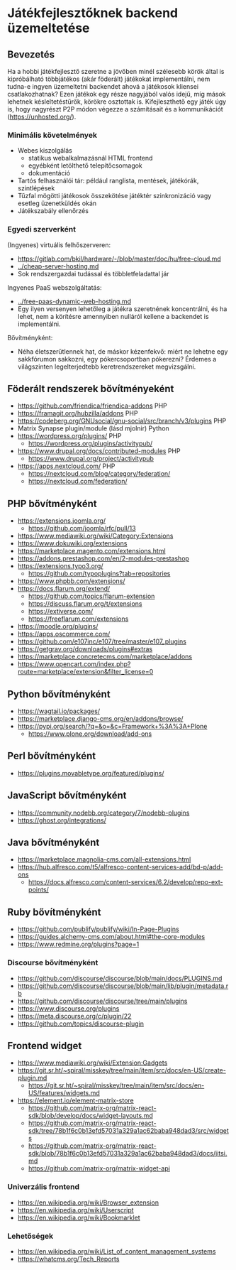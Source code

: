 # Játékfejlesztőknek backend üzemeltetése

## Bevezetés

Ha a hobbi játékfejlesztő szeretne a jövőben minél szélesebb körök által is kipróbálható többjátékos (akár föderált) játékokat implementálni, nem tudna-e ingyen üzemeltetni backendet ahová a játékosok kliensei csatlakozhatnak?
Ezen játékok egy része nagyjából valós idejű, míg mások lehetnek késleltetéstűrők, körökre osztottak is.
Kifejleszthető egy játék úgy is, hogy nagyrészt P2P módon végezze a számításait és a kommunikációt (<https://unhosted.org/>).

### Minimális követelmények

- Webes kiszolgálás
  - statikus webalkalmazásnál HTML frontend
  - egyébként letölthető telepítőcsomagok
  - dokumentáció
- Tartós felhasználói tár: például ranglista, mentések, játékórák, szintlépések
- Tűzfal mögötti játékosok összekötése játéktér szinkronizáció vagy esetleg üzenetküldés okán
- Játékszabály ellenőrzés

### Egyedi szerverként

(Ingyenes) virtuális felhőszerveren:

* https://gitlab.com/bkil/hardware/-/blob/master/doc/hu/free-cloud.md
* [../cheap-server-hosting.md](../cheap-server-hosting.md)
* Sok rendszergazdai tudással és többletfeladattal jár

Ingyenes PaaS webszolgáltatás:

* [../free-paas-dynamic-web-hosting.md](../free-paas-dynamic-web-hosting.md)
* Egy ilyen versenyen lehetőleg a játékra szeretnének koncentrálni, és ha lehet, nem a körítésre amennyiben nulláról kellene a backendet is implementálni.

Bővítményként:

* Néha életszerűtlennek hat, de máskor kézenfekvő: miért ne lehetne egy sakkfórumon sakkozni, egy pókercsoportban pókerezni? Érdemes a világszinten legelterjedtebb keretrendszereket megvizsgálni.

## Föderált rendszerek bővítményeként

- https://github.com/friendica/friendica-addons PHP
- https://framagit.org/hubzilla/addons PHP
- https://codeberg.org/GNUsocial/gnu-social/src/branch/v3/plugins PHP
- Matrix Synapse plugin/module (lásd mjolnir) Python
- https://wordpress.org/plugins/ PHP
  - https://wordpress.org/plugins/activitypub/
- https://www.drupal.org/docs/contributed-modules PHP
  - https://www.drupal.org/project/activitypub
- https://apps.nextcloud.com/ PHP
  - https://nextcloud.com/blog/category/federation/
  - https://nextcloud.com/federation/

## PHP bővítményként

- https://extensions.joomla.org/
  - https://github.com/joomla/rfc/pull/13
- https://www.mediawiki.org/wiki/Category:Extensions
- https://www.dokuwiki.org/extensions
- https://marketplace.magento.com/extensions.html
- https://addons.prestashop.com/en/2-modules-prestashop
- https://extensions.typo3.org/
  - https://github.com/typoplugins?tab=repositories
- https://www.phpbb.com/extensions/
- https://docs.flarum.org/extend/
  - https://github.com/topics/flarum-extension
  - https://discuss.flarum.org/t/extensions
  - https://extiverse.com/
  - https://freeflarum.com/extensions
- https://moodle.org/plugins/
- https://apps.oscommerce.com/
- https://github.com/e107inc/e107/tree/master/e107_plugins
- https://getgrav.org/downloads/plugins#extras
- https://marketplace.concretecms.com/marketplace/addons
- https://www.opencart.com/index.php?route=marketplace/extension&filter_license=0

## Python bővítményként

- https://wagtail.io/packages/
- https://marketplace.django-cms.org/en/addons/browse/
- https://pypi.org/search/?q=&o=&c=Framework+%3A%3A+Plone
  - https://www.plone.org/download/add-ons

## Perl bővítményként

- https://plugins.movabletype.org/featured/plugins/

## JavaScript bővítményként

- https://community.nodebb.org/category/7/nodebb-plugins
- https://ghost.org/integrations/

## Java bővítményként

- https://marketplace.magnolia-cms.com/all-extensions.html
- https://hub.alfresco.com/t5/alfresco-content-services-add/bd-p/add-ons
  - https://docs.alfresco.com/content-services/6.2/develop/repo-ext-points/

## Ruby bővítményként

- https://github.com/publify/publify/wiki/In-Page-Plugins
- https://guides.alchemy-cms.com/about.html#the-core-modules
- https://www.redmine.org/plugins?page=1

### Discourse bővítményként

* https://github.com/discourse/discourse/blob/main/docs/PLUGINS.md
* https://github.com/discourse/discourse/blob/main/lib/plugin/metadata.rb
* https://github.com/discourse/discourse/tree/main/plugins
* https://www.discourse.org/plugins
* https://meta.discourse.org/c/plugin/22
* https://github.com/topics/discourse-plugin

## Frontend widget

- https://www.mediawiki.org/wiki/Extension:Gadgets
- https://git.sr.ht/~spiral/misskey/tree/main/item/src/docs/en-US/create-plugin.md
  - https://git.sr.ht/~spiral/misskey/tree/main/item/src/docs/en-US/features/widgets.md
- https://element.io/element-matrix-store
  - https://github.com/matrix-org/matrix-react-sdk/blob/develop/docs/widget-layouts.md
  - https://github.com/matrix-org/matrix-react-sdk/tree/78b1f6c0b13efd57031a329a1ac62baba948dad3/src/widgets
  - https://github.com/matrix-org/matrix-react-sdk/blob/78b1f6c0b13efd57031a329a1ac62baba948dad3/docs/jitsi.md
  - https://github.com/matrix-org/matrix-widget-api

### Univerzális frontend

- https://en.wikipedia.org/wiki/Browser_extension
- https://en.wikipedia.org/wiki/Userscript
- https://en.wikipedia.org/wiki/Bookmarklet

### Lehetőségek

- https://en.wikipedia.org/wiki/List_of_content_management_systems
- https://whatcms.org/Tech_Reports

